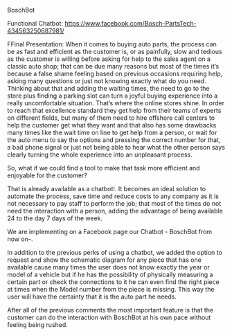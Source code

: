 BoschBot

Functional Chatbot:
https://www.facebook.com/Bosch-PartsTech-434563250687981/

FFinal Presentation:
When it comes to buying auto parts, the process can be as fast and efficient as the customer is, or as painfully, slow and tedious as the customer is willing before asking for help to the sales agent on a classic auto shop; that can be due many reasons but most of the times it’s because a false shame feeling based on previous occasions requiring help, asking many questions or just not knowing exactly what do you need. Thinking about that and adding the waiting times, the need to go to the store plus finding a parking slot can turn a joyful buying experience into a really uncomfortable situation. That’s where the online stores shine. In order to reach that excellence standard they get help from their teams of experts on different fields, but many of them need to hire offshore call centers to help the customer get what they want and that also has some drawbacks many times like the wait time on line to get help from a person, or wait for the auto menu to say the options and pressing the correct number for that, a bad phone signal or just not being able to hear what the other person says clearly turning the whole experience into an unpleasant process.

So, what if we could find a tool to make that task more efficient and enjoyable for the customer? 

That is already available as a chatbot!. It becomes an ideal solution to automate the process, save time and reduce costs to any company as it is not necessary to pay staff to perform the job; that most of the times do not need the interaction with a person, adding the advantage of being available 24 to the day 7 days of the week.

We are implementing on a Facebook page our Chatbot - BoschBot from now on-.

In addition to the previous perks of using a chatbot, we added the option to request and show the schematic diagram for any piece that has one available cause many times the user does not know exactly the year or model of a vehicle but if he has the possibility of physically measuring a certain part or check the connections to it he can even find the right piece at times when the Model number from the piece is missing. This way the user will have the certainty that it is the auto part he needs. 

After all of the previous comments the most important feature is that the customer can do the interaction with BoschBot at his own pace without feeling being rushed.